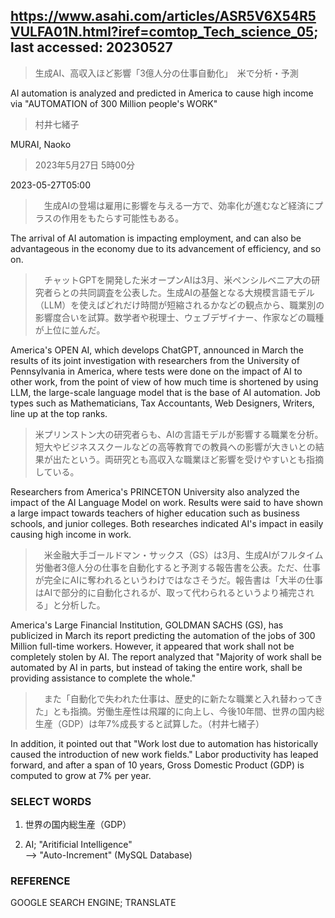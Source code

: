 ## https://www.asahi.com/articles/ASR5V6X54R5VULFA01N.html?iref=comtop_Tech_science_05; last accessed: 20230527

> 生成AI、高収入ほど影響「3億人分の仕事自動化」　米で分析・予測

AI automation is analyzed and predicted in America to cause high income via "AUTOMATION of 300 Million people's WORK"

> 村井七緒子

MURAI, Naoko

> 2023年5月27日 5時00分

2023-05-27T05:00

>　生成AIの登場は雇用に影響を与える一方で、効率化が進むなど経済にプラスの作用をもたらす可能性もある。

The arrival of AI automation is impacting employment, and can also be advantageous in the economy due to its advancement of efficiency, and so on.

>　チャットGPTを開発した米オープンAIは3月、米ペンシルベニア大の研究者らとの共同調査を公表した。生成AIの基盤となる大規模言語モデル（LLM）を使えばどれだけ時間が短縮されるかなどの観点から、職業別の影響度合いを試算。数学者や税理士、ウェブデザイナー、作家などの職種が上位に並んだ。

America's OPEN AI, which develops ChatGPT, announced in March the results of its joint investigation with researchers from the University of Pennsylvania in America, where tests were done on the impact of AI to other work, from the point of view of how much time is shortened by using LLM, the large-scale language model that is the base of AI automation. Job types such as Mathematicians, Tax Accountants, Web Designers, Writers, line up at the top ranks. 

> 米プリンストン大の研究者らも、AIの言語モデルが影響する職業を分析。短大やビジネススクールなどの高等教育での教員への影響が大きいとの結果が出たという。両研究とも高収入な職業ほど影響を受けやすいとも指摘している。

Researchers from America's PRINCETON University also analyzed the impact of the AI Language Model on work. Results were said to have shown a large impact towards teachers of higher education such as business schools, and junior colleges. Both researches indicated AI's impact in easily causing high income in work.

> 　米金融大手ゴールドマン・サックス（GS）は3月、生成AIがフルタイム労働者3億人分の仕事を自動化すると予測する報告書を公表。ただ、仕事が完全にAIに奪われるというわけではなさそうだ。報告書は「大半の仕事はAIで部分的に自動化されるが、取って代わられるというより補完される」と分析した。

America's Large Financial Institution, GOLDMAN SACHS (GS), has publicized in March its report predicting the automation of the jobs of 300 Million full-time workers. However, it appeared that work shall not be completely stolen by AI. The report analyzed that "Majority of work shall be automated by AI in parts, but instead of taking the entire work, shall be providing assistance to complete the whole."

>　また「自動化で失われた仕事は、歴史的に新たな職業と入れ替わってきた」とも指摘。労働生産性は飛躍的に向上し、今後10年間、世界の国内総生産（GDP）は年7%成長すると試算した。（村井七緒子）

In addition, it pointed out that "Work lost due to automation has historically caused the introduction of new work fields." Labor productivity has leaped forward, and after a span of 10 years, Gross Domestic Product (GDP) is computed to grow at 7% per year.

### SELECT WORDS

1) 世界の国内総生産（GDP）

2) AI; "Aritificial Intelligence"<br/>
--> "Auto-Increment" (MySQL Database)

### REFERENCE

GOOGLE SEARCH ENGINE; TRANSLATE
